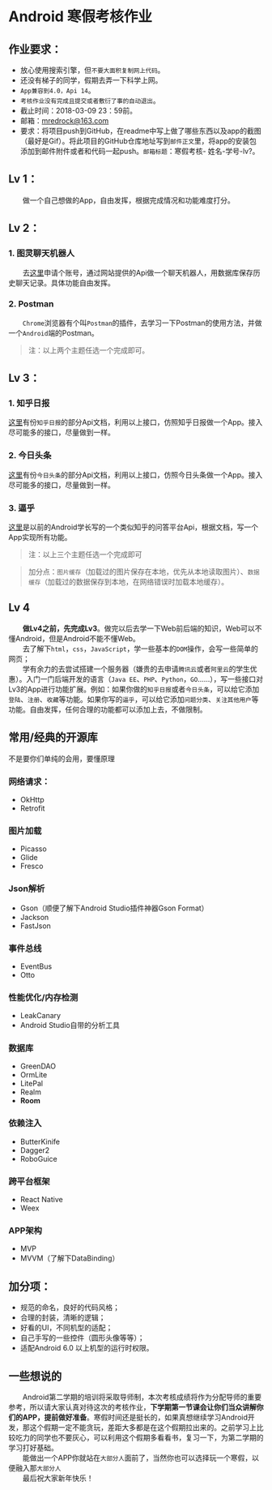 <h1>Android 寒假考核作业</h1>

## 作业要求：
+ 放心使用搜索引擎，但`不要大面积复制网上代码`。
+ 还没有梯子的同学，假期去弄一下科学上网。
+ `App兼容到4.0，Api 14`。
+ `考核作业没有完成且提交或者敷衍了事的自动退出`。
+ 截止时间：2018-03-09 23：59前。
+ 邮箱：mredrock@163.com
+ 要求：将项目push到GitHub，在readme中写上做了哪些东西以及app的截图（最好是Gif）。将此项目的GitHub仓库地址写到`邮件正文`里，将app的安装包添加到邮件附件或者和代码一起push。`邮箱标题`：寒假考核-
姓名-学号-lv?。

## Lv 1：
&emsp;&emsp;做一个自己想做的App，自由发挥，根据完成情况和功能难度打分。

## Lv 2：
### 1. 图灵聊天机器人
&emsp;&emsp;去[这里](http://www.tuling123.com/)申请个账号，通过网站提供的Api做一个聊天机器人，用数据库保存历史聊天记录。具体功能自由发挥。

### 2. Postman
&emsp;&emsp;`Chrome`浏览器有个叫`Postman`的插件，去学习一下Postman的使用方法，并做一个`Android`端的Postman。

>注：以上两个主题任选一个完成即可。

## Lv 3：
### 1. 知乎日报
[这里](https://github.com/izzyleung/ZhihuDailyPurify/wiki/%E7%9F%A5%E4%B9%8E%E6%97%A5%E6%8A%A5-API-%E5%88%86%E6%9E%90)有份`知乎日报`的部分Api文档，利用以上接口，仿照知乎日报做一个App。接入尽可能多的接口，尽量做到一样。

### 2. 今日头条
[这里](https://github.com/iMeiji/Toutiao/wiki/%E4%BB%8A%E6%97%A5%E5%A4%B4%E6%9D%A1Api%E5%88%86%E6%9E%90)有份`今日头条`的部分Api文档，利用以上接口，仿照今日头条做一个App。接入尽可能多的接口，尽量做到一样。

### 3. 逼乎
[这里](https://github.com/jay68/bihu_web/wiki/%E9%80%BC%E4%B9%8EAPI%E6%96%87%E6%A1%A3)是以前的Android学长写的一个类似知乎的问答平台Api，根据文档，写一个App实现所有功能。

>注：以上三个主题任选一个完成即可

>加分点：`图片缓存`（加载过的图片保存在本地，优先从本地读取图片）、`数据缓存`（加载过的数据保存到本地，在网络错误时加载本地缓存）。

## Lv 4
&emsp;&emsp;**做Lv4之前，先完成Lv3**。做完以后去学一下Web前后端的知识，Web可以不懂Android，但是Android不能不懂Web。   
&emsp;&emsp;去了解下`html`，`css`，`JavaScript`，学一些基本的`DOM`操作，会写一些简单的网页；    
&emsp;&emsp;学有余力的去尝试搭建一个服务器（嫌贵的去申请`腾讯云`或者`阿里云`的学生优惠）。入门一门后端开发的语言（`Java EE`、`PHP`、`Python`，`GO`......），写一些接口对Lv3的App进行功能扩展。例如：如果你做的`知乎日报`或者`今日头条`，可以给它添加`登陆`、`注册`、`收藏`等功能。如果你写的`逼乎`，可以给它添加`问题分类`、`关注其他用户`等功能。自由发挥，任何合理的功能都可以添加上去，不做限制。

## 常用/经典的开源库
不是要你们单纯的会用，要懂原理
### 网络请求：
* OkHttp
* Retrofit
### 图片加载
* Picasso
* Glide
* Fresco

### Json解析
* Gson（顺便了解下Android Studio插件神器Gson Format）
* Jackson
* FastJson

### 事件总线
* EventBus
* Otto

### 性能优化/内存检测
* LeakCanary
* Android Studio自带的分析工具

### 数据库
* GreenDAO
* OrmLite
* LitePal
* Realm
* **Room**

### 依赖注入
* ButterKinife
* Dagger2
* RoboGuice

### 跨平台框架
* React Native
* Weex

### APP架构
* MVP
* MVVM（了解下DataBinding）


## 加分项：
+ 规范的命名，良好的代码风格；
+ 合理的封装，清晰的逻辑；
+ 好看的UI，不同机型的适配；
+ 自己手写的一些控件（圆形头像等等）；
+ 适配Android 6.0 以上机型的运行时权限。

## 一些想说的
&emsp;&emsp;Android第二学期的培训将采取导师制，本次考核成绩将作为分配导师的重要参考，所以请大家认真对待这次的考核作业，**下学期第一节课会让你们当众讲解你们的APP，提前做好准备**。寒假时间还是挺长的，如果真想继续学习Android开发，那这个假期一定不能贪玩，差距大多都是在这个假期拉出来的。之前学习上比较吃力的同学也不要灰心，可以利用这个假期多看看书，复习一下，为第二学期的学习打好基础。      
&emsp;&emsp;能做出一个APP你就站在`大部分人`面前了，当然你也可以选择玩一个寒假，以便融入那`大部分人`      
&emsp;&emsp;最后祝大家新年快乐！



